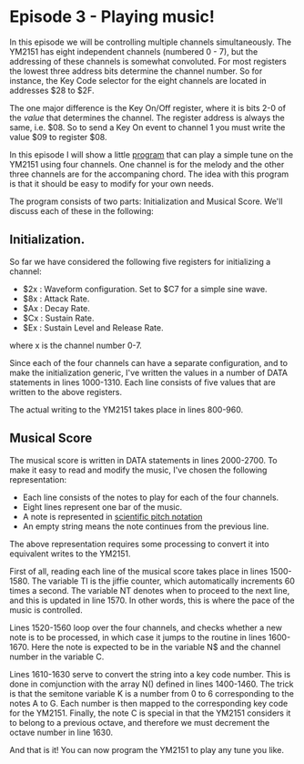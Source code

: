 # Episode 3 - Playing music!
In this episode we will be controlling multiple channels simultaneously.
The YM2151 has eight independent channels (numbered 0 - 7), but the addressing
of these channels is somewhat convoluted. For most registers the lowest three
address bits determine the channel number. So for instance, the Key Code selector
for the eight channels are located in addresses $28 to $2F.

The one major difference is the Key On/Off register, where it is bits 2-0 of
the *value* that determines the channel. The register address is always the
same, i.e. $08.  So to send a Key On event to channel 1 you must write the
value $09 to register $08.

In this episode I will show a little [program](tutorial3.bas) that can play a
simple tune on the YM2151 using four channels.  One channel is for the melody
and the other three channels are for the accompaning chord. The idea with this
program is that it should be easy to modify for your own needs.

The program consists of two parts: Initialization and Musical Score. We'll
discuss each of these in the following:

## Initialization.
So far we have considered the following five registers for initializing a
channel:
* $2x : Waveform configuration. Set to $C7 for a simple sine wave.
* $8x : Attack Rate.
* $Ax : Decay Rate.
* $Cx : Sustain Rate.
* $Ex : Sustain Level and Release Rate.

where x is the channel number 0-7.

Since each of the four channels can have a separate configuration, and to make
the initialization generic, I've written the values in a number of DATA
statements in lines 1000-1310. Each line consists of five values that are
written to the above registers.

The actual writing to the YM2151 takes place in lines 800-960.

## Musical Score
The musical score is written in DATA statements in lines 2000-2700. To make it
easy to read and modify the music, I've chosen the following representation:
* Each line consists of the notes to play for each of the four channels.
* Eight lines represent one bar of the music.
* A note is represented in [scientific pitch
  notation](https://en.wikipedia.org/wiki/Scientific_pitch_notation)
* An empty string means the note continues from the previous line.

The above representation requires some processing to convert it into equivalent
writes to the YM2151.

First of all, reading each line of the musical score takes place in lines
1500-1580. The variable TI is the jiffie counter, which automatically
increments 60 times a second. The variable NT denotes when to proceed to the
next line, and this is updated in line 1570. In other words, this is where the
pace of the music is controlled.

Lines 1520-1560 loop over the four channels, and checks whether a new note is
to be processed, in which case it jumps to the routine in lines 1600-1670.
Here the note is expected to be in the variable N$ and the channel number in
the variable C.

Lines 1610-1630 serve to convert the string into a key code number. This is
done in comjunction with the array N() defined in lines 1400-1460.  The trick
is that the semitone variable K is a number from 0 to 6 corresponding to the
notes A to G. Each number is then mapped to the corresponding key code for the
YM2151. Finally, the note C is special in that the YM2151 considers it to
belong to a previous octave, and therefore we must decrement the octave number
in line 1630.

And that is it! You can now program the YM2151 to play any tune you like.


